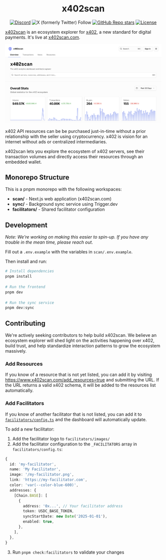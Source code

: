 <div align="center">

# x402scan

</div>

<div align="center">
    
  [![Discord](https://img.shields.io/discord/1382120201713352836?style=flat&logo=discord&logoColor=white&label=Discord)](https://discord.gg/JuKt7tPnNc) 
  ![X (formerly Twitter) Follow](https://img.shields.io/twitter/follow/merit_systems) 
  [![GitHub Repo stars](https://img.shields.io/github/stars/Merit-Systems/echo?style=social)](https://github.com/Merit-Systems/echo) 
  [![License](https://img.shields.io/badge/License-Apache%202.0-blue.svg)](https://opensource.org/licenses/Apache-2.0)

</div>

[x402scan](https://x402scan.com) is an ecosystem explorer for [x402](https://www.x402.org/), a new standard for digital payments. It's live at [x402scan.com](https://x402scan.com).

![x402scan screenshot](./preview.png)

x402 API resources can be be purchased just-in-time without a prior relationship with the seller using cryptocurrency. x402 is vision for an internet without ads or centralized intermediaries.

x402scan lets you explore the ecosystem of x402 servers, see their transaction volumes and directly access their resources through an embedded wallet.

## Monorepo Structure

This is a pnpm monorepo with the following workspaces:

- **scan/** - Next.js web application (x402scan.com)
- **sync/** - Background sync service using Trigger.dev
- **facilitators/** - Shared facilitator configuration

## Development

_Note: We're working on making this easier to spin-up. If you have any trouble in the mean time, please reach out._

Fill out a `.env.example` with the variables in `scan/.env.example`.

Then install and run:

```bash
# Install dependencies
pnpm install

# Run the frontend
pnpm dev

# Run the sync service
pnpm dev:sync
```

## Contributing

We're actively seeking contributors to help build x402scan. We believe an ecosystem explorer will shed light on the activities happening over x402, build trust, and help standardize interaction patterns to grow the ecosystem massively.

### Add Resources

If you know of a resource that is not yet listed, you can add it by visiting https://www.x402scan.com/add_resources=true and submitting the URL. If the URL returns a valid x402 schema, it will be added to the resources list automatically.

### Add Facilitators

If you know of another facilitator that is not listed, you can add it to [`facilitators/config.ts`](https://github.com/Merit-Systems/x402scan/blob/main/facilitators/config.ts) and the dashboard will automatically update.

To add a new facilitator:

1. Add the facilitator logo to `facilitators/images/`
2. Add the facilitator configuration to the `_FACILITATORS` array in `facilitators/config.ts`:

```typescript
{
  id: 'my-facilitator',
  name: 'My Facilitator',
  image: '/my-facilitator.png',
  link: 'https://my-facilitator.com',
  color: 'var(--color-blue-600)',
  addresses: {
    [Chain.BASE]: [
      {
        address: '0x...', // Your facilitator address
        token: USDC_BASE_TOKEN,
        syncStartDate: new Date('2025-01-01'),
        enabled: true,
      },
    ],
  },
}
```

3. Run `pnpm check:facilitators` to validate your changes
